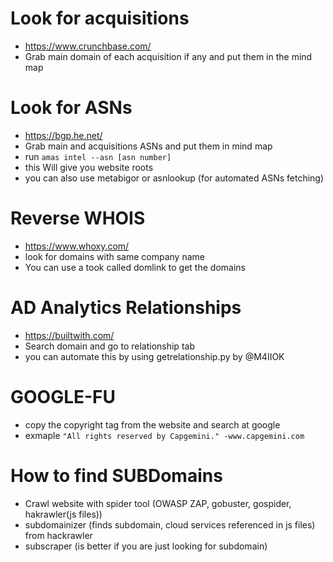 

# Look for acquisitions 

- https://www.crunchbase.com/
- Grab main domain of each acquisition if any and put them in the mind map

# Look for ASNs

- https://bgp.he.net/
- Grab main and acquisitions ASNs and put them in mind map
- run  `amas intel --asn [asn number]`
- this Will give you website roots
- you can also use metabigor or asnlookup (for automated ASNs fetching)

# Reverse WHOIS

- https://www.whoxy.com/
- look for domains with same company name
- You can use a took called domlink to get the domains

# AD Analytics Relationships

- https://builtwith.com/
- Search domain and go to relationship tab
- you can automate this by using getrelationship.py by @M4IIOK

# GOOGLE-FU

- copy the copyright tag from the website and search at google 
- exmaple `"All rights reserved by Capgemini." -www.capgemini.com`

# How to find SUBDomains

- Crawl website with spider tool (OWASP ZAP, gobuster, gospider, hakrawler(js files))
- subdomainizer (finds subdomain, cloud services referenced in js files) from hackrawler
- subscraper (is better if you are just looking for subdomain)

